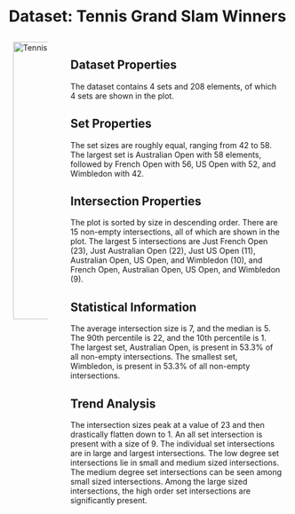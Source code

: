 <h1 style="text-align: center;">Dataset: Tennis Grand Slam Winners</h1>

<!DOCTYPE html>
<html>
<head>
    <style>
        .container {
            display: flex;
            gap: 20px;
        }
        .column {
            padding: 10px;
        }
    </style>
</head>
<body>

<div class="container">
    <div class="column">
        <img style="width: 500px;" src="./assets/VO3.png" alt="Tennis Grand Slam Winners">
    </div>
    <div class="column">
        <h2>Dataset Properties</h2>
        <p>The dataset contains 4 sets and 208 elements, of which 4 sets are shown in the plot.</p>
        <h2>Set Properties</h2>
        <p>The set sizes are roughly equal, ranging from 42 to 58. The largest set is Australian Open with 58 elements, followed by French Open with 56, US Open with 52, and Wimbledon with 42.</p>
        <h2>Intersection Properties</h2>
        <p>The plot is sorted by size in descending order. There are 15 non-empty intersections, all of which are shown in the plot. The largest 5 intersections are Just French Open (23), Just Australian Open (22), Just US Open (11), Australian Open, US Open, and Wimbledon (10), and French Open, Australian Open, US Open, and Wimbledon (9).</p>
        <h2>Statistical Information</h2>
        <p>The average intersection size is 7, and the median is 5. The 90th percentile is 22, and the 10th percentile is 1. The largest set, Australian Open, is present in 53.3% of all non-empty intersections. The smallest set, Wimbledon, is present in 53.3% of all non-empty intersections.</p>
        <h2>Trend Analysis</h2>
        <p>The intersection sizes peak at a value of 23 and then drastically flatten down to 1. An all set intersection is present with a size of 9. The individual set intersections are in large and largest intersections. The low degree set intersections lie in small and medium sized intersections. The medium degree set intersections can be seen among small sized intersections. Among the large sized intersections, the high order set intersections are significantly present.</p>
    </div>
</div>

</body>
</html>
